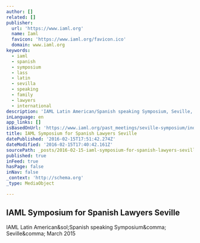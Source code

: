 ```yaml
---
author: []
related: []
publisher:
  url: 'https://www.iaml.org'
  name: Iaml
  favicon: 'https://www.iaml.org/favicon.ico'
  domain: www.iaml.org
keywords:
  - iaml
  - spanish
  - symposium
  - lass
  - latin
  - sevilla
  - speaking
  - family
  - lawyers
  - international
description: 'IAML Latin American/Spanish speaking Symposium, Seville, March 2015'
inLanguage: en
app_links: []
isBasedOnUrl: 'https://www.iaml.org/past_meetings/seville-symposium/index.html'
title: IAML Symposium for Spanish Lawyers Seville
datePublished: '2016-02-15T17:51:42.274Z'
dateModified: '2016-02-15T17:40:42.161Z'
sourcePath: _posts/2016-02-15-iaml-symposium-for-spanish-lawyers-seville.md
published: true
inFeed: true
hasPage: false
inNav: false
_context: 'http://schema.org'
_type: MediaObject

---
```

<article style=""><h1>IAML Symposium for Spanish Lawyers Seville</h1><p>IAML Latin American&amp;sol;Spanish speaking Symposium&amp;comma; Seville&amp;comma; March 2015</p></article>